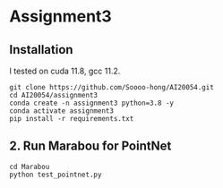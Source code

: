 # Assignment3

## Installation 
I tested on cuda 11.8, gcc 11.2.
```
git clone https://github.com/Soooo-hong/AI20054.git
cd AI20054/assignment3
conda create -n assignment3 python=3.8 -y
conda activate assignment3
pip install -r requirements.txt
```

## 2. Run Marabou for PointNet
```
cd Marabou
python test_pointnet.py 
```